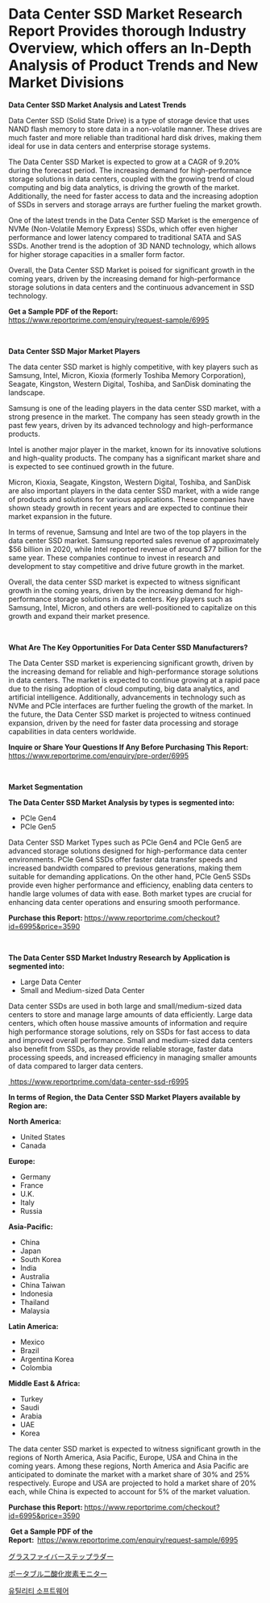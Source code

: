 <p><h1>Data Center SSD Market Research Report Provides thorough Industry Overview, which offers an In-Depth Analysis of Product Trends and New Market Divisions</h1></p><p><strong>Data Center SSD Market Analysis and Latest Trends</strong></p>
<p><p>Data Center SSD (Solid State Drive) is a type of storage device that uses NAND flash memory to store data in a non-volatile manner. These drives are much faster and more reliable than traditional hard disk drives, making them ideal for use in data centers and enterprise storage systems.</p><p>The Data Center SSD Market is expected to grow at a CAGR of 9.20% during the forecast period. The increasing demand for high-performance storage solutions in data centers, coupled with the growing trend of cloud computing and big data analytics, is driving the growth of the market. Additionally, the need for faster access to data and the increasing adoption of SSDs in servers and storage arrays are further fueling the market growth.</p><p>One of the latest trends in the Data Center SSD Market is the emergence of NVMe (Non-Volatile Memory Express) SSDs, which offer even higher performance and lower latency compared to traditional SATA and SAS SSDs. Another trend is the adoption of 3D NAND technology, which allows for higher storage capacities in a smaller form factor.</p><p>Overall, the Data Center SSD Market is poised for significant growth in the coming years, driven by the increasing demand for high-performance storage solutions in data centers and the continuous advancement in SSD technology.</p></p>
<p><strong>Get a Sample PDF of the Report:&nbsp;</strong> <a href="https://www.reportprime.com/enquiry/request-sample/6995">https://www.reportprime.com/enquiry/request-sample/6995</a></p>
<p>&nbsp;</p>
<p><strong>Data Center SSD Major Market Players</strong></p>
<p><p>The data center SSD market is highly competitive, with key players such as Samsung, Intel, Micron, Kioxia (formerly Toshiba Memory Corporation), Seagate, Kingston, Western Digital, Toshiba, and SanDisk dominating the landscape. </p><p>Samsung is one of the leading players in the data center SSD market, with a strong presence in the market. The company has seen steady growth in the past few years, driven by its advanced technology and high-performance products. </p><p>Intel is another major player in the market, known for its innovative solutions and high-quality products. The company has a significant market share and is expected to see continued growth in the future. </p><p>Micron, Kioxia, Seagate, Kingston, Western Digital, Toshiba, and SanDisk are also important players in the data center SSD market, with a wide range of products and solutions for various applications. These companies have shown steady growth in recent years and are expected to continue their market expansion in the future.</p><p>In terms of revenue, Samsung and Intel are two of the top players in the data center SSD market. Samsung reported sales revenue of approximately $56 billion in 2020, while Intel reported revenue of around $77 billion for the same year. These companies continue to invest in research and development to stay competitive and drive future growth in the market. </p><p>Overall, the data center SSD market is expected to witness significant growth in the coming years, driven by the increasing demand for high-performance storage solutions in data centers. Key players such as Samsung, Intel, Micron, and others are well-positioned to capitalize on this growth and expand their market presence.</p></p>
<p>&nbsp;</p>
<p><strong>What Are The Key Opportunities For Data Center SSD Manufacturers?</strong></p>
<p><p>The Data Center SSD market is experiencing significant growth, driven by the increasing demand for reliable and high-performance storage solutions in data centers. The market is expected to continue growing at a rapid pace due to the rising adoption of cloud computing, big data analytics, and artificial intelligence. Additionally, advancements in technology such as NVMe and PCIe interfaces are further fueling the growth of the market. In the future, the Data Center SSD market is projected to witness continued expansion, driven by the need for faster data processing and storage capabilities in data centers worldwide.</p></p>
<p><strong>Inquire or Share Your Questions If Any Before Purchasing This Report:</strong> <a href="https://www.reportprime.com/enquiry/pre-order/6995">https://www.reportprime.com/enquiry/pre-order/6995</a></p>
<p>&nbsp;</p>
<p><strong>Market Segmentation</strong></p>
<p><strong>The Data Center SSD Market Analysis by types is segmented into:</strong></p>
<p><ul><li>PCIe Gen4</li><li>PCIe Gen5</li></ul></p>
<p><p>Data Center SSD Market Types such as PCIe Gen4 and PCIe Gen5 are advanced storage solutions designed for high-performance data center environments. PCIe Gen4 SSDs offer faster data transfer speeds and increased bandwidth compared to previous generations, making them suitable for demanding applications. On the other hand, PCIe Gen5 SSDs provide even higher performance and efficiency, enabling data centers to handle large volumes of data with ease. Both market types are crucial for enhancing data center operations and ensuring smooth performance.</p></p>
<p><strong>Purchase this Report:&nbsp;</strong><a href="https://www.reportprime.com/checkout?id=6995&price=3590">https://www.reportprime.com/checkout?id=6995&price=3590</a></p>
<p>&nbsp;</p>
<p><strong>The Data Center SSD Market Industry Research by Application is segmented into:</strong></p>
<p><ul><li>Large Data Center</li><li>Small and Medium-sized Data Center</li></ul></p>
<p><p>Data center SSDs are used in both large and small/medium-sized data centers to store and manage large amounts of data efficiently. Large data centers, which often house massive amounts of information and require high performance storage solutions, rely on SSDs for fast access to data and improved overall performance. Small and medium-sized data centers also benefit from SSDs, as they provide reliable storage, faster data processing speeds, and increased efficiency in managing smaller amounts of data compared to larger data centers.</p></p>
<p><a href="https://www.reportprime.com/data-center-ssd-r6995">&nbsp;https://www.reportprime.com/data-center-ssd-r6995</a></p>
<p><strong>In terms of Region, the Data Center SSD Market Players available by Region are:</strong></p>
<p>
    <p> <strong> North America: </strong>
        <ul>
            <li>United States</li>
            <li>Canada</li>
        </ul>
        </p> 
    <p> <strong> Europe: </strong>
        <ul>
            <li>Germany</li>
            <li>France</li>
            <li>U.K.</li>
            <li>Italy</li>
            <li>Russia</li>
        </ul>
        </p> 
    <p> <strong> Asia-Pacific: </strong>
        <ul>
            <li>China</li>
            <li>Japan</li>
            <li>South Korea</li>
            <li>India</li>
            <li>Australia</li>
            <li>China Taiwan</li>
            <li>Indonesia</li>
            <li>Thailand</li>
            <li>Malaysia</li>
        </ul>
        </p> 
    <p> <strong> Latin America: </strong>
        <ul>
            <li>Mexico</li>
            <li>Brazil</li>
            <li>Argentina Korea</li>
            <li>Colombia</li>
        </ul>
        </p> 
    <p> <strong> Middle East & Africa: </strong>
        <ul>
            <li>Turkey</li>
            <li>Saudi</li>
            <li>Arabia</li>
            <li>UAE</li>
            <li>Korea</li>
        </ul>
    </p>
    </p>
<p><p>The data center SSD market is expected to witness significant growth in the regions of North America, Asia Pacific, Europe, USA and China in the coming years. Among these regions, North America and Asia Pacific are anticipated to dominate the market with a market share of 30% and 25% respectively. Europe and USA are projected to hold a market share of 20% each, while China is expected to account for 5% of the market valuation.</p></p>
<p><strong>Purchase this Report: </strong><a href="https://www.reportprime.com/checkout?id=6995&price=3590">https://www.reportprime.com/checkout?id=6995&price=3590</a></p>
<p>&nbsp;<strong>Get a Sample PDF of the Report:&nbsp;&nbsp;</strong><a href="https://www.reportprime.com/enquiry/request-sample/6995">https://www.reportprime.com/enquiry/request-sample/6995</a></p>
<p><strong></strong></p>
<p><p><a href="https://medium.com/@jaylonlesch1993/%E3%82%AC%E3%83%A9%E3%82%B9%E7%B9%8A%E7%B6%AD%E8%A3%BD%E3%81%AF%E3%81%97%E3%81%94%E5%B8%82%E5%A0%B4%E3%81%AE%E5%B1%95%E6%9C%9B-%E6%A5%AD%E7%95%8C%E3%81%AE%E6%A6%82%E8%A6%81%E3%81%A8%E4%BA%88%E6%B8%AC-2024%E5%B9%B4%E3%81%8B%E3%82%892031%E5%B9%B4-b8c0abcf8c22">グラスファイバーステップラダー</a></p><p><a href="https://medium.com/@orlohagenes_12279/%E3%83%9D%E3%83%BC%E3%82%BF%E3%83%96%E3%83%AB%E4%BA%8C%E9%85%B8%E5%8C%96%E7%82%AD%E7%B4%A0%E3%83%A2%E3%83%8B%E3%82%BF%E3%83%BC%E3%81%AE%E5%B8%82%E5%A0%B4-%E5%B8%82%E5%A0%B4%E3%82%B7%E3%82%A7%E3%82%A2-%E5%B8%82%E5%A0%B4%E3%83%88%E3%83%AC%E3%83%B3%E3%83%89-%E5%B0%86%E6%9D%A5%E3%81%AE%E6%88%90%E9%95%B7%E3%82%92%E6%8E%A2%E7%B4%A2-1c66beebc27f">ポータブル二酸化炭素モニター</a></p><p><a href="https://medium.com/@joanacasper2001/%EC%9C%A0%ED%8B%B8%EB%A6%AC%ED%8B%B0-%EC%86%8C%ED%94%84%ED%8A%B8%EC%9B%A8%EC%96%B4-%EC%8B%9C%EC%9E%A5-%EB%B6%84%EC%84%9D-cagr-%EC%8B%9C%EC%9E%A5-%EC%84%B8%EB%B6%84%ED%99%94-%EB%B0%8F-%EC%84%B8%EA%B3%84-%EC%82%B0%EC%97%85-%EA%B0%9C%EC%9A%94-7c7e0904f54e">유틸리티 소프트웨어</a></p></p>